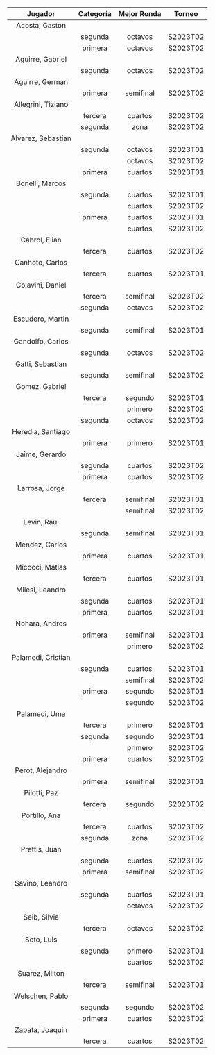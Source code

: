 |      Jugador       |  Categoría  |  Mejor Ronda  |  Torneo  |
|:------------------:|:-----------:|:-------------:|:--------:|
|   Acosta, Gaston   |             |               |          |
|                    |   segunda   |    octavos    | S2023T02 |
|                    |   primera   |    octavos    | S2023T02 |
|  Aguirre, Gabriel  |             |               |          |
|                    |   segunda   |    octavos    | S2023T02 |
|  Aguirre, German   |             |               |          |
|                    |   primera   |   semifinal   | S2023T02 |
| Allegrini, Tiziano |             |               |          |
|                    |   tercera   |    cuartos    | S2023T02 |
|                    |   segunda   |     zona      | S2023T02 |
| Alvarez, Sebastian |             |               |          |
|                    |   segunda   |    octavos    | S2023T01 |
|                    |             |    octavos    | S2023T02 |
|                    |   primera   |    cuartos    | S2023T01 |
|  Bonelli, Marcos   |             |               |          |
|                    |   segunda   |    cuartos    | S2023T01 |
|                    |             |    cuartos    | S2023T02 |
|                    |   primera   |    cuartos    | S2023T01 |
|                    |             |    cuartos    | S2023T02 |
|   Cabrol, Elian    |             |               |          |
|                    |   tercera   |    cuartos    | S2023T02 |
|  Canhoto, Carlos   |             |               |          |
|                    |   tercera   |    cuartos    | S2023T01 |
|  Colavini, Daniel  |             |               |          |
|                    |   tercera   |   semifinal   | S2023T02 |
|                    |   segunda   |    octavos    | S2023T02 |
|  Escudero, Martin  |             |               |          |
|                    |   segunda   |   semifinal   | S2023T01 |
|  Gandolfo, Carlos  |             |               |          |
|                    |   segunda   |    octavos    | S2023T02 |
|  Gatti, Sebastian  |             |               |          |
|                    |   segunda   |   semifinal   | S2023T02 |
|   Gomez, Gabriel   |             |               |          |
|                    |   tercera   |    segundo    | S2023T01 |
|                    |             |    primero    | S2023T02 |
|                    |   segunda   |    octavos    | S2023T02 |
| Heredia, Santiago  |             |               |          |
|                    |   primera   |    primero    | S2023T01 |
|   Jaime, Gerardo   |             |               |          |
|                    |   segunda   |    cuartos    | S2023T02 |
|                    |   primera   |    cuartos    | S2023T02 |
|   Larrosa, Jorge   |             |               |          |
|                    |   tercera   |   semifinal   | S2023T01 |
|                    |             |   semifinal   | S2023T02 |
|    Levin, Raul     |             |               |          |
|                    |   segunda   |   semifinal   | S2023T01 |
|   Mendez, Carlos   |             |               |          |
|                    |   primera   |    cuartos    | S2023T01 |
|  Micocci, Matias   |             |               |          |
|                    |   tercera   |    cuartos    | S2023T01 |
|  Milesi, Leandro   |             |               |          |
|                    |   segunda   |    cuartos    | S2023T01 |
|                    |   primera   |    cuartos    | S2023T01 |
|   Nohara, Andres   |             |               |          |
|                    |   primera   |   semifinal   | S2023T01 |
|                    |             |    primero    | S2023T02 |
| Palamedi, Cristian |             |               |          |
|                    |   segunda   |    cuartos    | S2023T01 |
|                    |             |   semifinal   | S2023T02 |
|                    |   primera   |    segundo    | S2023T01 |
|                    |             |    segundo    | S2023T02 |
|   Palamedi, Uma    |             |               |          |
|                    |   tercera   |    primero    | S2023T01 |
|                    |   segunda   |    segundo    | S2023T01 |
|                    |             |    primero    | S2023T02 |
|                    |   primera   |    cuartos    | S2023T02 |
|  Perot, Alejandro  |             |               |          |
|                    |   primera   |   semifinal   | S2023T01 |
|    Pilotti, Paz    |             |               |          |
|                    |   tercera   |    segundo    | S2023T02 |
|   Portillo, Ana    |             |               |          |
|                    |   tercera   |    cuartos    | S2023T02 |
|                    |   segunda   |     zona      | S2023T02 |
|   Prettis, Juan    |             |               |          |
|                    |   segunda   |    cuartos    | S2023T02 |
|                    |   primera   |   semifinal   | S2023T02 |
|  Savino, Leandro   |             |               |          |
|                    |   segunda   |    cuartos    | S2023T01 |
|                    |             |    octavos    | S2023T02 |
|    Seib, Silvia    |             |               |          |
|                    |   tercera   |    octavos    | S2023T02 |
|     Soto, Luis     |             |               |          |
|                    |   segunda   |    primero    | S2023T01 |
|                    |             |    cuartos    | S2023T02 |
|   Suarez, Milton   |             |               |          |
|                    |   tercera   |   semifinal   | S2023T01 |
|  Welschen, Pablo   |             |               |          |
|                    |   segunda   |    segundo    | S2023T02 |
|                    |   primera   |    cuartos    | S2023T02 |
|  Zapata, Joaquin   |             |               |          |
|                    |   tercera   |    cuartos    | S2023T02 |